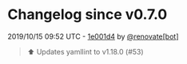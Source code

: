# Changelog since v0.7.0

2019/10/15 09:52 UTC - [1e001d4](https://github.com/hassio-addons/addon-vscode/commit/1e001d4c0e332295fa2a884a3b927398134b4e96) by [@renovate[bot]](https://github.com/apps/renovate)
> :arrow_up: Updates yamllint to v1.18.0 (#53) 

